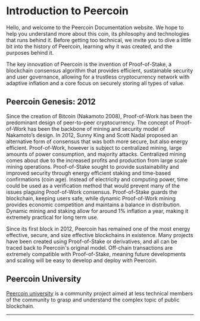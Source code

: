 # Introduction to Peercoin

Hello, and welcome to the Peercoin Documentation website. We hope to help you understand more about this coin, its philosophy and technologies that runs behind it. Before getting too technical, we invite you to dive a little bit into the history of Peercoin, learning why it was created, and the purposes behind it.

The key innovation of Peercoin is the invention of Proof-of-Stake, a blockchain consensus algorithm that provides efficient, sustainable security and user governance, allowing for a trustless cryptocurrency network with adaptive inflation and a core focus on securely storing all types of value.

## Peercoin Genesis: 2012

Since the creation of Bitcoin (Nakamoto 2008), Proof-of-Work has been the predominant design of peer-to-peer cryptocurrency. The concept of Proof-of-Work has been the backbone of mining and security model of Nakamoto’s design. In 2012, Sunny King and Scott Nadal proposed an alternative form of consensus that was both more secure, but also energy efficient.  Proof-of-Work, however is subject to centralized mining, large amounts of power consumption, and majority attacks.  Centralized mining comes about due to the increased profits and production from large scale mining operations.  Proof-of-Stake sought to provide sustainability and improved security through energy efficient staking and time-based confirmations (coin age).  Instead of electricity and computing power, time could be used as a verification method that would prevent many of the issues plaguing Proof-of-Work consensus.  Proof-of-Stake guards the blockchain, keeping users safe, while dynamic Proof-of-Work mining provides economic competition and maintains a balance in distribution.  Dynamic mining and staking allow for around 1% inflation a year, making it extremely practical for long term use.

Since its first block in 2012, Peercoin has remained one of the most energy effective, secure, and size effective blockchains in existence. Many projects have been created using Proof-of-Stake or derivatives, and all can be traced back to Peercoin's original model. Off-chain transactions are extremely compatible with Proof-of-Stake, meaning future developments and scaling will be easy to develop and deploy with Peercoin.

## Peercoin University

[Peercoin university](https://university.peercoin.net/) is a community project aimed at less technical members of the community to grasp and understand the complex topic of public blockchain.

---
